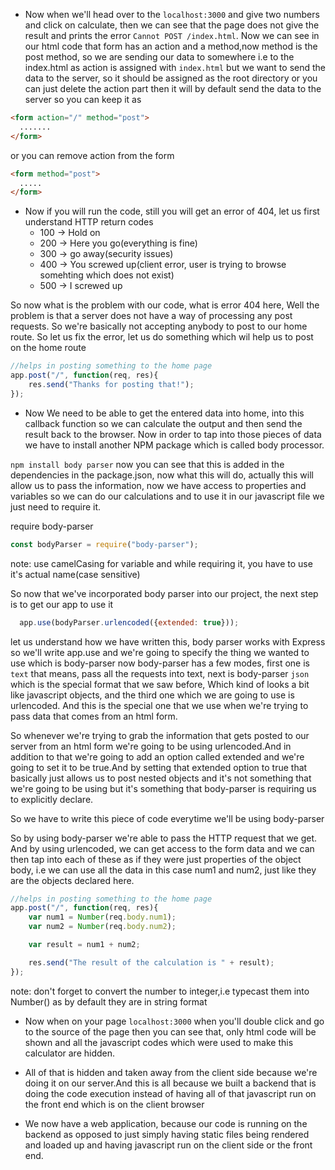 * Now when we'll head over to the ``` localhost:3000 ``` and give two numbers and click on calculate, then we can see that the page does not give the result and prints the error ``` Cannot POST /index.html ```.
Now we can see in our html code that form has an action and a method,now method is the post method, so we are sending our data to somewhere i.e to the index.html as action is assigned with ``` index.html ``` but we want to send the data to the server, so it should be assigned as the root directory or you can just delete the action part then it will by default send the data to the server
so you can keep it as 
```html
<form action="/" method="post">
  .......
</form>
``` 
or you can remove action from the form
```html
<form method="post">
  .....
</form>
```
* Now if you will run the code, still you will get an error of 404, let us first understand HTTP return codes
    * 100 -> Hold on
    * 200 -> Here you go(everything is fine)
    * 300 -> go away(security issues)
    * 400 -> You screwed up(client error, user is trying to browse somehting which does not exist)
    * 500 -> I screwed up
    
So now what is the problem with our code, what is error 404 here, Well the problem is that a server does not have a way of processing any post requests. So we're basically not accepting anybody to post to our home route.
So let us fix the error, let us do something which wil help us to post on the home route

```javascript
//helps in posting something to the home page 
app.post("/", function(req, res){
    res.send("Thanks for posting that!");
});
```
* Now We need to be able to get the entered data into home, into this callback function so we can calculate the output and then send the result back to the browser. Now in order to tap into those pieces of data we have to install another NPM package which is called body processor.

``` npm install body parser ```
now you can see that this is added in the dependencies in the package.json, now what this will do, actually this will allow us to pass the information, now we have access to properties and variables so we can do our calculations and to use it in our javascript file we just need to require it.

require body-parser
```javascript
const bodyParser = require("body-parser");
```
note: use camelCasing for variable and while requiring it, you have to use it's actual name(case sensitive)

So now that we've incorporated body parser into our project, the next step is to get our app to use it

```javascript
  app.use(bodyParser.urlencoded({extended: true}));
  ```

let us understand how we have written this, body parser works with Express so we'll write app.use and we're going to specify the thing we wanted to use which is body-parser now body-parser has a few modes, first one is ``` text ``` that means, pass all the requests into text, next is body-parser ``` json ``` which is the special format that we saw before, Which kind of looks a bit like javascript objects, and the third one which we are going to use is urlencoded. And this is the special one that we use when we're trying to pass data that comes from an html form.


So whenever we're trying to grab the information that gets posted to our server from an html form we're going to be using urlencoded.And in addition to that we're going to add an option called extended and we're going to set it to be true.And by setting that extended option to true that basically just allows us to post nested objects and it's not something that we're going to be using but it's something that body-parser is requiring us to explicitly declare.

So we have to write this piece of code everytime we'll be using body-parser


So by using body-parser we're able to pass the HTTP request that we get. And by using urlencoded, we can get access to the form data and we can then tap into each of these as if they were just properties of the object body, i.e we can use all the data in this case num1 and num2, just like they are the objects declared here.

```javascript
//helps in posting something to the home page
app.post("/", function(req, res){
    var num1 = Number(req.body.num1);
    var num2 = Number(req.body.num2);

    var result = num1 + num2;

    res.send("The result of the calculation is " + result);
});
```
note: don't forget to convert the number to integer,i.e typecast them into Number() as by default they are in string format

* Now when on your page ``` localhost:3000 ``` when you'll double click and go to the source of the page then you can see that, only html code will be shown and all the javascript codes which were used to make this calculator are hidden.

* All of that is hidden and taken away from the client side because we're doing it on our server.And this is all because we built a backend that is doing the code execution instead of having all of that javascript run on the front end which is on the client browser 
* We now have a web application, because our code is running on the backend as opposed to just simply having static files being rendered and loaded up and having javascript run on the client side or the front end.

